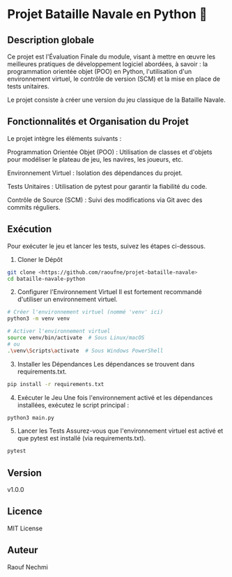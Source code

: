 # Projet Bataille Navale en Python 🚢
## Description globale
Ce projet est l'Évaluation Finale du module, visant à mettre en œuvre les meilleures pratiques de développement logiciel abordées, à savoir : la programmation orientée objet (POO) en Python, l'utilisation d'un environnement virtuel, le contrôle de version (SCM) et la mise en place de tests unitaires.

Le projet consiste à créer une version du jeu classique de la Bataille Navale.

## Fonctionnalités et Organisation du Projet
Le projet intègre les éléments suivants :

Programmation Orientée Objet (POO) : Utilisation de classes et d'objets pour modéliser le plateau de jeu, les navires, les joueurs, etc.

Environnement Virtuel : Isolation des dépendances du projet.

Tests Unitaires : Utilisation de pytest pour garantir la fiabilité du code.

Contrôle de Source (SCM) : Suivi des modifications via Git avec des commits réguliers.


## Exécution
Pour exécuter le jeu et lancer les tests, suivez les étapes ci-dessous.

1. Cloner le Dépôt
```bash
git clone <https://github.com/raoufne/projet-bataille-navale>
cd bataille-navale-python
```
2. Configurer l'Environnement Virtuel
Il est fortement recommandé d'utiliser un environnement virtuel.

```bash
# Créer l'environnement virtuel (nommé 'venv' ici)
python3 -m venv venv

# Activer l'environnement virtuel
source venv/bin/activate  # Sous Linux/macOS
# ou
.\venv\Scripts\activate  # Sous Windows PowerShell
```

3. Installer les Dépendances
Les dépendances se trouvent dans requirements.txt.

```bash
pip install -r requirements.txt
```

4. Exécuter le Jeu
Une fois l'environnement activé et les dépendances installées, exécutez le script principal :

```bash
python3 main.py
```

5. Lancer les Tests
Assurez-vous que l'environnement virtuel est activé et que pytest est installé (via requirements.txt).

```bash
pytest
```

## Version
v1.0.0

## Licence
MIT License

## Auteur
Raouf Nechmi